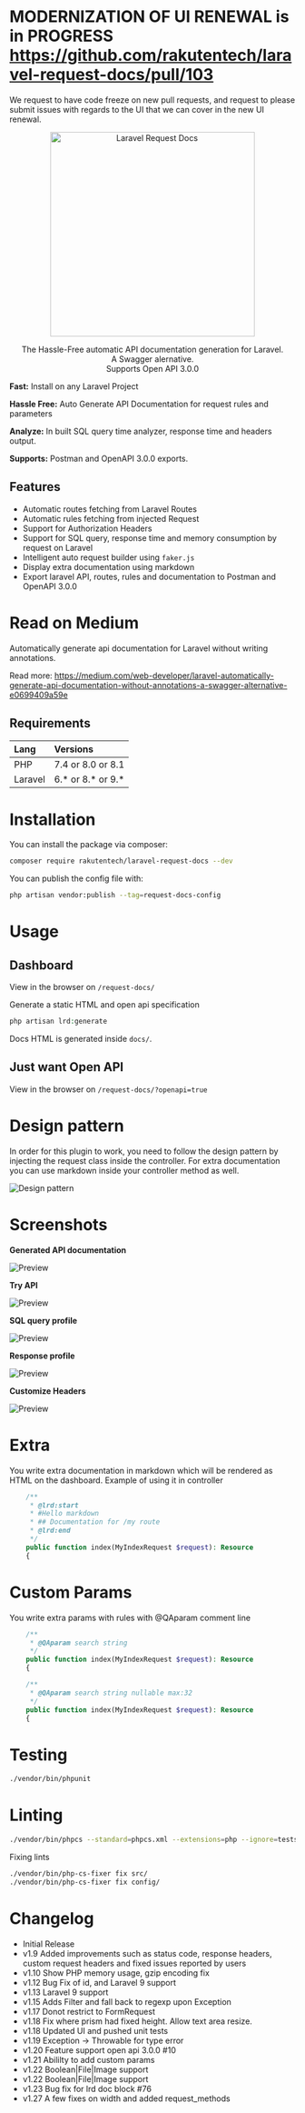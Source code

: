 # MODERNIZATION OF UI RENEWAL is in PROGRESS https://github.com/rakutentech/laravel-request-docs/pull/103
We request to have code freeze on new pull requests, and request to please submit issues with regards to the UI that we can cover in the new UI renewal.

<p align="center">
  <a href="https://github.com/rakutentech/laravel-request-docs">
    <img alt="Laravel Request Docs" src="https://imgur.com/9eDTUaI.png" width="360">
  </a>
</p>

<p align="center">
  The Hassle-Free automatic API documentation generation for Laravel. <br>
  A Swagger alernative. <br>
  Supports Open API 3.0.0
</p>

**Fast:** Install on any Laravel Project

**Hassle Free:** Auto Generate API Documentation for request rules and parameters

**Analyze:** In built SQL query time analyzer, response time and headers output.

**Supports:** Postman and OpenAPI 3.0.0 exports.

## Features

- Automatic routes fetching from Laravel Routes
- Automatic rules fetching from injected Request
- Support for Authorization Headers
- Support for SQL query, response time and memory consumption by request on Laravel
- Intelligent auto request builder using ``faker.js``
- Display extra documentation using markdown
- Export laravel API, routes, rules and documentation to Postman and OpenAPI 3.0.0
# Read on Medium

Automatically generate api documentation for Laravel without writing annotations.

Read more: https://medium.com/web-developer/laravel-automatically-generate-api-documentation-without-annotations-a-swagger-alternative-e0699409a59e

## Requirements

| Lang    | Versions          |
| :------ | :---------------- |
| PHP     | 7.4 or 8.0 or 8.1 |
| Laravel | 6.* or 8.* or 9.* |

# Installation

You can install the package via composer:

```bash
composer require rakutentech/laravel-request-docs --dev
```


You can publish the config file with:

```bash
php artisan vendor:publish --tag=request-docs-config
```

# Usage

## Dashboard

View in the browser on ``/request-docs/``

Generate a static HTML and open api specification

```php
php artisan lrd:generate
```

Docs HTML is generated inside ``docs/``.

## Just want Open API

View in the browser on ``/request-docs/?openapi=true``

# Design pattern

In order for this plugin to work, you need to follow the design pattern by injecting the request class inside the controller.
For extra documentation you can use markdown inside your controller method as well.

![Design pattern](https://imgur.com/yXjq3jp.png)

# Screenshots

**Generated API documentation**

![Preview](https://imgur.com/8DvBBhs.png)

**Try API**

![Preview](https://imgur.com/kcKVSzm.png)

**SQL query profile**

![Preview](https://imgur.com/y8jT3jj.png)

**Response profile**

![Preview](https://imgur.com/U0Je956.png)

**Customize Headers**

![Preview](https://imgur.com/5ydtRd8.png)


# Extra

You write extra documentation in markdown which will be rendered as HTML on the dashboard.
Example of using it in controller

```php
    /**
     * @lrd:start
     * #Hello markdown
     * ## Documentation for /my route
     * @lrd:end
     */
    public function index(MyIndexRequest $request): Resource
    {
```

# Custom Params

You write extra params with rules with @QAparam comment line

```php
    /**
     * @QAparam search string
     */
    public function index(MyIndexRequest $request): Resource
    {
```

```php
    /**
     * @QAparam search string nullable max:32
     */
    public function index(MyIndexRequest $request): Resource
    {
```

# Testing

```bash
./vendor/bin/phpunit
```

# Linting

```bash
./vendor/bin/phpcs --standard=phpcs.xml --extensions=php --ignore=tests/migrations config/ src/
```

Fixing lints

```bash
./vendor/bin/php-cs-fixer fix src/
./vendor/bin/php-cs-fixer fix config/
```

# Changelog

- Initial Release
- v1.9 Added improvements such as status code, response headers, custom request headers and fixed issues reported by users
- v1.10 Show PHP memory usage, gzip encoding fix
- v1.12 Bug Fix of id, and Laravel 9 support
- v1.13 Laravel 9 support
- v1.15 Adds Filter and fall back to regexp upon Exception
- v1.17 Donot restrict to FormRequest
- v1.18 Fix where prism had fixed height. Allow text area resize.
- v1.18 Updated UI and pushed unit tests
- v1.19 Exception -> Throwable for type error
- v1.20 Feature support open api 3.0.0 #10
- v1.21 Abililty to add custom params
- v1.22 Boolean|File|Image support
- v1.22 Boolean|File|Image support
- v1.23 Bug fix for lrd doc block #76
- v1.27 A few fixes on width and added request_methods

